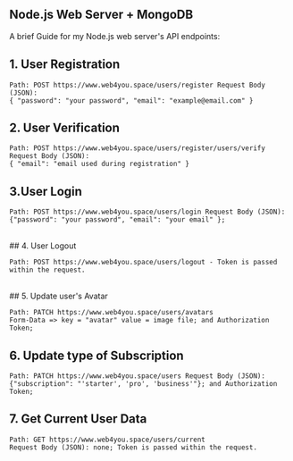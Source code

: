 ## Node.js Web Server + MongoDB

A brief Guide for my Node.js web server's API endpoints:

## 1. User Registration

``
Path: POST https://www.web4you.space/users/register Request Body (JSON): ``
<br>``
{ "password": "your password", "email": "example@email.com" } 
``
<br>
## 2. User Verification

``
Path: POST https://www.web4you.space/users/register/users/verify Request Body (JSON): ``
<br>``
{ "email": "email used during registration" }
``
<br>
## 3.User Login
``
Path: POST https://www.web4you.space/users/login Request Body (JSON): ``
<br>``
{"password": "your password", "email": "your email" };
``

<br>
## 4. User Logout

``
Path: POST https://www.web4you.space/users/logout - Token is passed within the
request.
``

<br>
## 5. Update user's Avatar

``
Path: PATCH https://www.web4you.space/users/avatars ``
<br>``
Form-Data => key = "avatar" value = image file; and Authorization Token;
``
<br>
## 6. Update type of Subscription
``
Path: PATCH https://www.web4you.space/users Request Body (JSON): ``
<br>``
{"subscription": "'starter', 'pro', 'business'"}; and Authorization Token;
``
<br>
## 7. Get Current User Data
``
Path: GET https://www.web4you.space/users/current ``
<br>``
Request Body (JSON): none;
Token is passed within the request.
``
